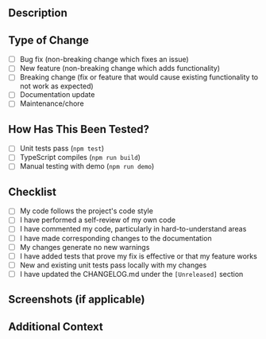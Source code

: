 ## Description

<!-- Provide a brief description of your changes -->

## Type of Change

<!-- Mark the relevant option with an 'x' -->

- [ ] Bug fix (non-breaking change which fixes an issue)
- [ ] New feature (non-breaking change which adds functionality)
- [ ] Breaking change (fix or feature that would cause existing functionality to not work as expected)
- [ ] Documentation update
- [ ] Maintenance/chore

## How Has This Been Tested?

<!-- Describe the tests you ran to verify your changes -->

- [ ] Unit tests pass (`npm test`)
- [ ] TypeScript compiles (`npm run build`)
- [ ] Manual testing with demo (`npm run demo`)

## Checklist

- [ ] My code follows the project's code style
- [ ] I have performed a self-review of my own code
- [ ] I have commented my code, particularly in hard-to-understand areas
- [ ] I have made corresponding changes to the documentation
- [ ] My changes generate no new warnings
- [ ] I have added tests that prove my fix is effective or that my feature works
- [ ] New and existing unit tests pass locally with my changes
- [ ] I have updated the CHANGELOG.md under the `[Unreleased]` section

## Screenshots (if applicable)

<!-- Add screenshots to help explain your changes -->

## Additional Context

<!-- Add any other context about the pull request here -->
